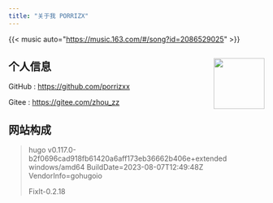 ```yaml
---
title: "关于我 PORRIZX"
---
```


[//]: # ({{< music url="/music/spiral.mp3" name=spiral artist=LONGMAN cover="/images/spiral.jpg" >}})

{{< music auto="https://music.163.com/#/song?id=2086529025" >}}

## 个人信息 <img src="https://blog.porrizx.cc:7103/data/blog-img/logo.png" align='right' style="height:100px"/>

GitHub : https://github.com/porrizxx

Gitee : https://gitee.com/zhou_zz

## 网站构成

> hugo v0.117.0-b2f0696cad918fb61420a6aff173eb36662b406e+extended windows/amd64 BuildDate=2023-08-07T12:49:48Z
> VendorInfo=gohugoio
>
> FixIt-0.2.18
